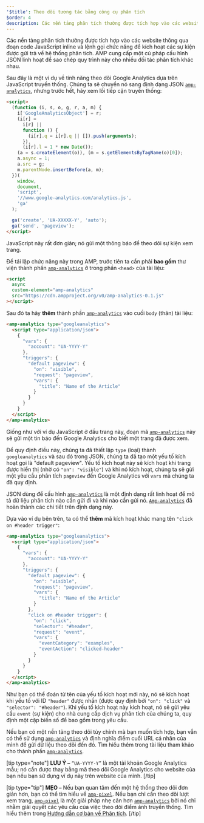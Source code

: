 ```yaml
---
'$title': Theo dõi tương tác bằng công cụ phân tích
$order: 4
description: Các nền tảng phân tích thường được tích hợp vào các website thông qua đoạn code JavaScript inline và lệnh gọi chức năng để kích hoạt các sự kiện được gửi trả về hệ thống phân tích.
---
```


Các nền tảng phân tích thường được tích hợp vào các website thông qua đoạn code JavaScript inline và lệnh gọi chức năng để kích hoạt các sự kiện được gửi trả về hệ thống phân tích. AMP cung cấp một cú pháp cấu hình JSON linh hoạt để sao chép quy trình này cho nhiều đối tác phân tích khác nhau.

Sau đây là một ví dụ về tính năng theo dõi Google Analytics dựa trên JavaScript truyền thống. Chúng ta sẽ chuyển nó sang định dạng JSON [`amp-analytics`](../../../../documentation/components/reference/amp-analytics.md), nhưng trước hết, hãy xem lối tiếp cận truyền thống:

```html
<script>
  (function (i, s, o, g, r, a, m) {
    i['GoogleAnalyticsObject'] = r;
    (i[r] =
      i[r] ||
      function () {
        (i[r].q = i[r].q || []).push(arguments);
      }),
      (i[r].l = 1 * new Date());
    (a = s.createElement(o)), (m = s.getElementsByTagName(o)[0]);
    a.async = 1;
    a.src = g;
    m.parentNode.insertBefore(a, m);
  })(
    window,
    document,
    'script',
    '//www.google-analytics.com/analytics.js',
    'ga'
  );

  ga('create', 'UA-XXXXX-Y', 'auto');
  ga('send', 'pageview');
</script>
```

JavaScript này rất đơn giản; nó gửi một thông báo để theo dõi sự kiện xem trang.

Để tái lập chức năng này trong AMP, trước tiên ta cần phải **bao gồm** thư viện thành phần [`amp-analytics`](../../../../documentation/components/reference/amp-analytics.md) ở trong phần `<head>` của tài liệu:

```html
<script
  async
  custom-element="amp-analytics"
  src="https://cdn.ampproject.org/v0/amp-analytics-0.1.js"
></script>
```

Sau đó ta hãy **thêm** thành phần [`amp-analytics`](../../../../documentation/components/reference/amp-analytics.md) vào cuối `body` (thân) tài liệu:

```html
<amp-analytics type="googleanalytics">
  <script type="application/json">
    {
      "vars": {
        "account": "UA-YYYY-Y"
      },
      "triggers": {
        "default pageview": {
          "on": "visible",
          "request": "pageview",
          "vars": {
            "title": "Name of the Article"
          }
        }
      }
    }
  </script>
</amp-analytics>
```

Giống như với ví dụ JavaScript ở đầu trang này, đoạn mã [`amp-analytics`](../../../../documentation/components/reference/amp-analytics.md) này sẽ gửi một tin báo đến Google Analytics cho biết một trang đã được xem.

Để quy định điều này, chúng ta đã thiết lập `type` (loại) thành `googleanalytics` và sau đó trong JSON, chúng ta đã tạo một yếu tố kích hoạt gọi là "default pageview". Yếu tố kích hoạt này sẽ kích hoạt khi trang được hiển thị (nhờ có `"on": "visible"`) và khi nó kích hoạt, chúng ta sẽ gửi một yêu cầu phân tích `pageview` đến Google Analytics với `vars` mà chúng ta đã quy định.

JSON dùng để cấu hình [`amp-analytics`](../../../../documentation/components/reference/amp-analytics.md) là một định dạng rất linh hoạt để mô tả dữ liệu phân tích nào cần gửi đi và khi nào cần gửi nó. [`Amp-analytics`](../../../../documentation/components/reference/amp-analytics.md) đã hoàn thành các chi tiết trên định dạng này.

Dựa vào ví dụ bên trên, ta có thể **thêm** mã kích hoạt khác mang tên `"click on #header trigger"`:

```html
<amp-analytics type="googleanalytics">
  <script type="application/json">
    {
      "vars": {
        "account": "UA-YYYY-Y"
      },
      "triggers": {
        "default pageview": {
          "on": "visible",
          "request": "pageview",
          "vars": {
            "title": "Name of the Article"
          }
        },
        "click on #header trigger": {
          "on": "click",
          "selector": "#header",
          "request": "event",
          "vars": {
            "eventCategory": "examples",
            "eventAction": "clicked-header"
          }
        }
      }
    }
  </script>
</amp-analytics>
```

Như bạn có thể đoán từ tên của yếu tố kích hoạt mới này, nó sẽ kích hoạt khi yếu tố với ID `"header"` được nhấn (được quy định bởi `"on": "click"` và `"selector": "#header"`). Khi yếu tố kích hoạt này kích hoạt, nó sẽ gửi yêu cầu `event` (sự kiện) cho nhà cung cấp dịch vụ phân tích của chúng ta, quy định một cặp biến số để bao gồm trong yêu cầu.

Nếu bạn có một nền tảng theo dõi tùy chỉnh mà bạn muốn tích hợp, bạn vẫn có thể sử dụng [`amp-analytics`](../../../../documentation/components/reference/amp-analytics.md) và định nghĩa điểm cuối URL cá nhân của mình để gửi dữ liệu theo dõi đến đó. Tìm hiểu thêm trong tài liệu tham khảo cho thành phần [`amp-analytics`](../../../../documentation/components/reference/amp-analytics.md).

[tip type="note"] **LƯU Ý –** `“UA-YYYY-Y”` là một tài khoản Google Analytics mẫu; nó cần được thay bằng mã theo dõi Google Analytics cho website của bạn nếu bạn sử dụng ví dụ này trên website của mình. [/tip]

[tip type="tip"] **MẸO –** Nếu bạn quan tâm đến một hệ thống theo dõi đơn giản hơn, bạn có thể tìm hiểu về [`amp-pixel`](../../../../documentation/components/reference/amp-pixel.md). Nếu bạn chỉ cần theo dõi lượt xem trang, [`amp-pixel`](../../../../documentation/components/reference/amp-pixel.md) là một giải pháp nhẹ cân hơn [`amp-analytics`](../../../../documentation/components/reference/amp-analytics.md) bởi nó chỉ nhằm giải quyết các yêu cầu của việc theo dõi điểm ảnh truyền thống. Tìm hiểu thêm trong [Hướng dẫn cơ bản về Phân tích](../../../../documentation/guides-and-tutorials/optimize-measure/configure-analytics/analytics_basics.md). [/tip]
